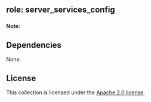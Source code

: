 ## role: server_services_config

### 

#### Note:


## Dependencies

None.

## License

This collection is licensed under the [Apache 2.0 license](http://www.apache.org/licenses/LICENSE-2.0).
